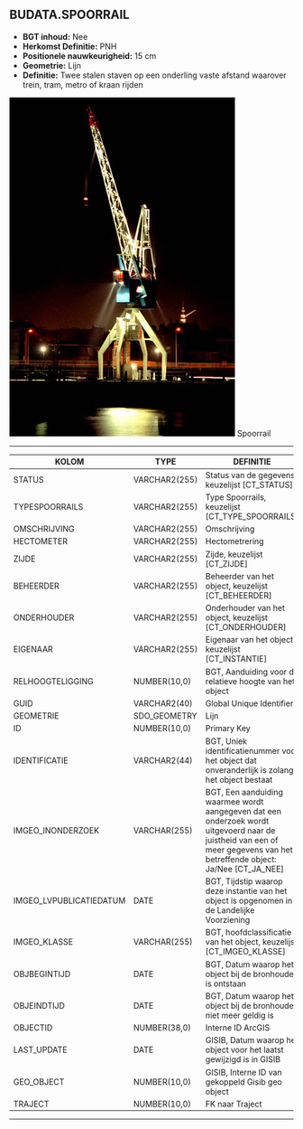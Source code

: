 ﻿## BUDATA.SPOORRAIL


* __BGT inhoud:__ Nee
* __Herkomst Definitie:__ PNH
* __Positionele nauwkeurigheid:__ 15 cm
* __Geometrie:__ Lijn
* __Definitie:__ Twee stalen staven op een onderling vaste afstand waarover trein, tram, metro of kraan rijden


![spoorrail](spoorrail.png)
Spoorrail

***

|KOLOM                               |TYPE              |DEFINITIE|
|------                              |----              |-----    |
|STATUS                              |VARCHAR2(255)     |Status van de gegevens, keuzelijst [CT_STATUS]|
|TYPESPOORRAILS                      |VARCHAR2(255)     |Type Spoorrails, keuzelijst [CT_TYPE_SPOORRAILS]|
|OMSCHRIJVING                        |VARCHAR2(255)     |Omschrijving|
|HECTOMETER                          |VARCHAR2(255)     |Hectometrering|
|ZIJDE                               |VARCHAR2(255)     |Zijde, keuzelijst [CT_ZIJDE]|
|BEHEERDER                           |VARCHAR2(255)     |Beheerder van het object, keuzelijst [CT_BEHEERDER]|
|ONDERHOUDER                         |VARCHAR2(255)     |Onderhouder van het object, keuzelijst [CT_ONDERHOUDER]|
|EIGENAAR                            |VARCHAR2(255)     |Eigenaar van het object, keuzelijst [CT_INSTANTIE]|
|RELHOOGTELIGGING                    |NUMBER(10,0)      |BGT, Aanduiding voor de relatieve hoogte van het object|
|GUID                                |VARCHAR2(40)      |Global Unique Identifier|
|GEOMETRIE                           |SDO_GEOMETRY      |Lijn|
|ID                                  |NUMBER(10,0)      |Primary Key|
|IDENTIFICATIE                       |VARCHAR2(44)      |BGT, Uniek identificatienummer voor het object dat onveranderlijk is zolang het object bestaat|
|IMGEO_INONDERZOEK                         |VARCHAR(255)           |BGT, Een aanduiding waarmee wordt aangegeven dat een onderzoek wordt uitgevoerd naar de juistheid van een of meer gegevens van het betreffende object: Ja/Nee [CT_JA_NEE] |
|IMGEO_LVPUBLICATIEDATUM             |DATE              |BGT, Tijdstip waarop deze instantie van het object is opgenomen in de Landelijke Voorziening|
|IMGEO_KLASSE                        |VARCHAR(255)      |BGT, hoofdclassificatie van het object, keuzelijst [CT_IMGEO_KLASSE]|
|OBJBEGINTIJD                        |DATE              |BGT, Datum waarop het object bij de bronhouder is ontstaan|
|OBJEINDTIJD                         |DATE              |BGT, Datum waarop het object bij de bronhouder niet meer geldig is|
|OBJECTID                            |NUMBER(38,0)      |Interne ID ArcGIS|
|LAST_UPDATE                         |DATE              |GISIB, Datum waarop het object voor het laatst gewijzigd is in GISIB|
|GEO_OBJECT                          |NUMBER(10,0)      |GISIB, Interne ID van gekoppeld Gisib geo object|
|TRAJECT                             |NUMBER(10,0)      |FK naar Traject|


***
